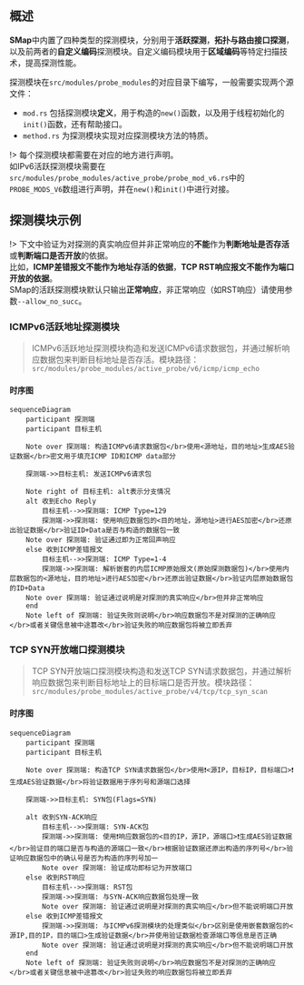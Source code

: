 ## 概述

**SMap**中内置了四种类型的探测模块，分别用于**活跃探测**，**拓扑与路由接口探测**，以及前两者的**自定义编码**探测模块。自定义编码模块用于**区域编码**等特定扫描技术，提高探测性能。

探测模块在`src/modules/probe_modules`的对应目录下编写，一般需要实现两个源文件：

- `mod.rs` 包括探测模块**定义**，用于构造的`new()`函数，以及用于线程初始化的`init()`函数，还有帮助接口。
- `method.rs` 为探测模块实现对应探测模块方法的特质。

!> 每个探测模块都需要在对应的地方进行声明。  
如IPv6活跃探测模块需要在`src/modules/probe_modules/active_probe/probe_mod_v6.rs`中的`PROBE_MODS_V6`数组进行声明，并在`new()`和`init()`中进行对接。

## 探测模块示例
!> 下文中验证为对探测的真实响应但并非正常响应的**不能**作为**判断地址是否存活**或**判断端口是否开放**的依据。  
比如，**ICMP差错报文不能作为地址存活的依据**，**TCP RST响应报文不能作为端口开放的依据**。  
SMap的活跃探测模块默认只输出**正常响应**，非正常响应（如RST响应）请使用参数`--allow_no_succ`。

### ICMPv6活跃地址探测模块

> ICMPv6活跃地址探测模块构造和发送ICMPv6请求数据包，并通过解析响应数据包来判断目标地址是否存活。模块路径：`src/modules/probe_modules/active_probe/v6/icmp/icmp_echo`
#### 时序图

```mermaid
sequenceDiagram
    participant 探测端
    participant 目标主机

    Note over 探测端: 构造ICMPv6请求数据包</br>使用<源地址，目的地址>生成AES验证数据</br>密文用于填充ICMP ID和ICMP data部分
    
    探测端->>目标主机: 发送ICMPv6请求包

    Note right of 目标主机: alt表示分支情况
    alt 收到Echo Reply
        目标主机-->>探测端: ICMP Type=129
        探测端->>探测端: 使用响应数据包的<目的地址，源地址>进行AES加密</br>还原出验证数据</br>验证ID+Data是否与构造的数据包一致
    Note over 探测端: 验证通过即为正常回声响应
    else 收到ICMP差错报文
        目标主机-->>探测端: ICMP Type=1-4
        探测端->>探测端: 解析嵌套的内层ICMP原始报文(原始探测数据包)</br>使用内层数据包的<源地址，目的地址>进行AES加密</br>还原出验证数据</br>验证内层原始数据包的ID+Data
    Note over 探测端: 验证通过说明是对探测的真实响应</br>但并非正常响应
    end
    Note left of 探测端: 验证失败则说明</br>响应数据包不是对探测的正确响应</br>或者关键信息被中途篡改</br>验证失败的响应数据包将被立即丢弃
```

### TCP SYN开放端口探测模块

> TCP SYN开放端口探测模块构造和发送TCP SYN请求数据包，并通过解析响应数据包来判断目标地址上的目标端口是否开放。模块路径：`src/modules/probe_modules/active_probe/v4/tcp/tcp_syn_scan`

#### 时序图

```mermaid
sequenceDiagram
    participant 探测端
    participant 目标主机

    Note over 探测端: 构造TCP SYN请求数据包</br>使用❗<源IP，目标IP，目标端口>❗生成AES验证数据</br>将验证数据用于序列号和源端口选择

    探测端->>目标主机: SYN包(Flags=SYN)

    alt 收到SYN-ACK响应
        目标主机-->>探测端: SYN-ACK包
        探测端->>探测端: 使用❗响应数据包的<目的IP，源IP，源端口>❗生成AES验证数据</br>验证目的端口是否与构造的源端口一致</br>根据验证数据还原出构造的序列号</br>验证响应数据包中的确认号是否为构造的序列号加一
        Note over 探测端: 验证成功即标记为开放端口
    else 收到RST响应
        目标主机-->>探测端: RST包
        探测端->>探测端: 与SYN-ACK响应数据包处理一致
        Note over 探测端: 验证通过说明是对探测的真实响应</br>但不能说明端口开放
    else 收到ICMP差错报文
    	探测端->>探测端: 与ICMPv6探测模块的处理类似</br>区别是使用嵌套数据包的<源IP,目的IP，目的端口>生成验证数据</br>并使用验证数据检查源端口等信息是否正确
        Note over 探测端: 验证通过说明是对探测的真实响应</br>但不能说明端口开放
    end
    Note left of 探测端: 验证失败则说明</br>响应数据包不是对探测的正确响应</br>或者关键信息被中途篡改</br>验证失败的响应数据包将被立即丢弃
```
